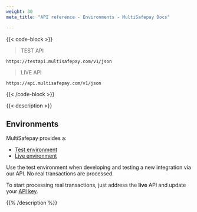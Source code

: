 ```yaml
---
weight: 30
meta_title: "API reference - Environments - MultiSafepay Docs"

---
```



{{< code-block >}}
> TEST API

```shell
https://testapi.multisafepay.com/v1/json
```

> LIVE API

```shell
https://api.multisafepay.com/v1/json
```
{{< /code-block >}}

{{< description >}}
## Environments

MultiSafepay provides a:

- [Test environment](https://testmerchant.multisafepay.com)
- [Live environment](https://merchant.multisafepay.com)

Use the test environment when developing and testing a new integration via our API. No real transactions are processed. 

To start processing real transactions, just address the **live** API and update your [API key](/account/site-id-api-key-secure-code/).


{{% /description %}}